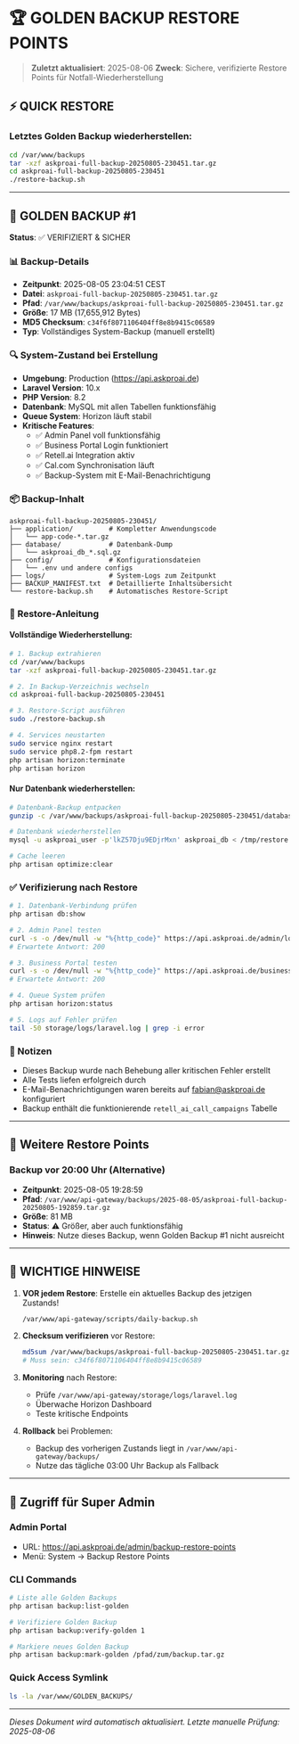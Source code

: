 # 🏆 GOLDEN BACKUP RESTORE POINTS

> **Zuletzt aktualisiert**: 2025-08-06
> **Zweck**: Sichere, verifizierte Restore Points für Notfall-Wiederherstellung

## ⚡ QUICK RESTORE

### Letztes Golden Backup wiederherstellen:
```bash
cd /var/www/backups
tar -xzf askproai-full-backup-20250805-230451.tar.gz
cd askproai-full-backup-20250805-230451
./restore-backup.sh
```

---

## 🌟 GOLDEN BACKUP #1
**Status**: ✅ VERIFIZIERT & SICHER

### 📊 Backup-Details
- **Zeitpunkt**: 2025-08-05 23:04:51 CEST
- **Datei**: `askproai-full-backup-20250805-230451.tar.gz`
- **Pfad**: `/var/www/backups/askproai-full-backup-20250805-230451.tar.gz`
- **Größe**: 17 MB (17,655,912 Bytes)
- **MD5 Checksum**: `c34f6f8071106404ff8e8b9415c06589`
- **Typ**: Vollständiges System-Backup (manuell erstellt)

### 🔍 System-Zustand bei Erstellung
- **Umgebung**: Production (https://api.askproai.de)
- **Laravel Version**: 10.x
- **PHP Version**: 8.2
- **Datenbank**: MySQL mit allen Tabellen funktionsfähig
- **Queue System**: Horizon läuft stabil
- **Kritische Features**: 
  - ✅ Admin Panel voll funktionsfähig
  - ✅ Business Portal Login funktioniert
  - ✅ Retell.ai Integration aktiv
  - ✅ Cal.com Synchronisation läuft
  - ✅ Backup-System mit E-Mail-Benachrichtigung

### 📦 Backup-Inhalt
```
askproai-full-backup-20250805-230451/
├── application/         # Kompletter Anwendungscode
│   └── app-code-*.tar.gz
├── database/            # Datenbank-Dump
│   └── askproai_db_*.sql.gz
├── config/              # Konfigurationsdateien
│   └── .env und andere configs
├── logs/                # System-Logs zum Zeitpunkt
├── BACKUP_MANIFEST.txt  # Detaillierte Inhaltsübersicht
└── restore-backup.sh    # Automatisches Restore-Script
```

### 🔧 Restore-Anleitung

#### Vollständige Wiederherstellung:
```bash
# 1. Backup extrahieren
cd /var/www/backups
tar -xzf askproai-full-backup-20250805-230451.tar.gz

# 2. In Backup-Verzeichnis wechseln
cd askproai-full-backup-20250805-230451

# 3. Restore-Script ausführen
sudo ./restore-backup.sh

# 4. Services neustarten
sudo service nginx restart
sudo service php8.2-fpm restart
php artisan horizon:terminate
php artisan horizon
```

#### Nur Datenbank wiederherstellen:
```bash
# Datenbank-Backup entpacken
gunzip -c /var/www/backups/askproai-full-backup-20250805-230451/database/askproai_db_*.sql.gz > /tmp/restore.sql

# Datenbank wiederherstellen
mysql -u askproai_user -p'lkZ57Dju9EDjrMxn' askproai_db < /tmp/restore.sql

# Cache leeren
php artisan optimize:clear
```

### ✅ Verifizierung nach Restore
```bash
# 1. Datenbank-Verbindung prüfen
php artisan db:show

# 2. Admin Panel testen
curl -s -o /dev/null -w "%{http_code}" https://api.askproai.de/admin/login
# Erwartete Antwort: 200

# 3. Business Portal testen
curl -s -o /dev/null -w "%{http_code}" https://api.askproai.de/business/login
# Erwartete Antwort: 200

# 4. Queue System prüfen
php artisan horizon:status

# 5. Logs auf Fehler prüfen
tail -50 storage/logs/laravel.log | grep -i error
```

### 📝 Notizen
- Dieses Backup wurde nach Behebung aller kritischen Fehler erstellt
- Alle Tests liefen erfolgreich durch
- E-Mail-Benachrichtigungen waren bereits auf fabian@askproai.de konfiguriert
- Backup enthält die funktionierende `retell_ai_call_campaigns` Tabelle

---

## 📅 Weitere Restore Points

### Backup vor 20:00 Uhr (Alternative)
- **Zeitpunkt**: 2025-08-05 19:28:59
- **Pfad**: `/var/www/api-gateway/backups/2025-08-05/askproai-full-backup-20250805-192859.tar.gz`
- **Größe**: 81 MB
- **Status**: ⚠️ Größer, aber auch funktionsfähig
- **Hinweis**: Nutze dieses Backup, wenn Golden Backup #1 nicht ausreicht

---

## 🚨 WICHTIGE HINWEISE

1. **VOR jedem Restore**: Erstelle ein aktuelles Backup des jetzigen Zustands!
   ```bash
   /var/www/api-gateway/scripts/daily-backup.sh
   ```

2. **Checksum verifizieren** vor Restore:
   ```bash
   md5sum /var/www/backups/askproai-full-backup-20250805-230451.tar.gz
   # Muss sein: c34f6f8071106404ff8e8b9415c06589
   ```

3. **Monitoring** nach Restore:
   - Prüfe `/var/www/api-gateway/storage/logs/laravel.log`
   - Überwache Horizon Dashboard
   - Teste kritische Endpoints

4. **Rollback** bei Problemen:
   - Backup des vorherigen Zustands liegt in `/var/www/api-gateway/backups/`
   - Nutze das tägliche 03:00 Uhr Backup als Fallback

---

## 🔐 Zugriff für Super Admin

### Admin Portal
- URL: https://api.askproai.de/admin/backup-restore-points
- Menü: System → Backup Restore Points

### CLI Commands
```bash
# Liste alle Golden Backups
php artisan backup:list-golden

# Verifiziere Golden Backup
php artisan backup:verify-golden 1

# Markiere neues Golden Backup
php artisan backup:mark-golden /pfad/zum/backup.tar.gz
```

### Quick Access Symlink
```bash
ls -la /var/www/GOLDEN_BACKUPS/
```

---

*Dieses Dokument wird automatisch aktualisiert. Letzte manuelle Prüfung: 2025-08-06*